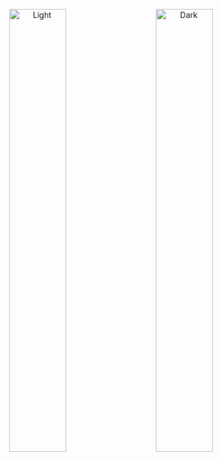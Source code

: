 <p align="center">
  <img alt="Light" src="https://user-images.githubusercontent.com/48720021/187582190-d9bea236-f4b9-425b-92f2-6d4de01c6e28.gif" width="45%">
&nbsp; &nbsp; &nbsp; &nbsp;
  <img alt="Dark" src="https://user-images.githubusercontent.com/48720021/187582177-f8d1304b-3cb6-434f-bfc8-dad22173b006.gif" width="45%">
</p>
